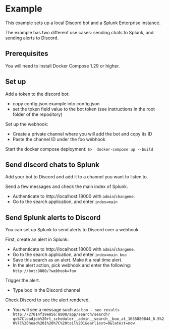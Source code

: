 # Example

This example sets up a local Discord bot and a Splunk Enterprise instance.

The example has two different use cases: sending chats to Splunk, and sending alerts to Discord.

## Prerequisites
You will need to install Docker Compose 1.29 or higher.

## Set up
Add a token to the discord bot:
* copy config.json.example into config.json
* set the token field value to the bot token (see instructions in the root folder of the repository)

Set up the webhook:
* Create a private channel where you will add the bot and copy its ID
* Paste the channel ID under the foo webhook

Start the docker compose deployment:
`$>  docker-compose up --build`

## Send discord chats to Splunk
Add your bot to Discord and add it to a channel you want to listen to.

Send a few messages and check the main index of Splunk.
* Authenticate to http://localhost:18000 with `admin`/`changeme`.
* Go to the search application, and enter `index=main`

## Send Splunk alerts to Discord
You can set up Splunk to send alerts to Discord over a webhook.

First, create an alert in Splunk:
* Authenticate to http://localhost:18000 with `admin`/`changeme`.
* Go to the search application, and enter `index=main boo`
* Save this search as an alert. Make it a real time alert.
* In the alert action, pick webhook and enter the following: `http://bot:8080/?webhook=foo`

Trigger the alert.
* Type boo in the Discord channel

Check Discord to see the alert rendered.
* You will see a message such as:
```boo - see results http://27014f39e856:8000/app/search/search?q=%7Cloadjob%20rt_scheduler__admin__search__boo_at_1655880844_6.5%20%7C%20head%201%20%7C%20tail%201&earliest=0&latest=now```
